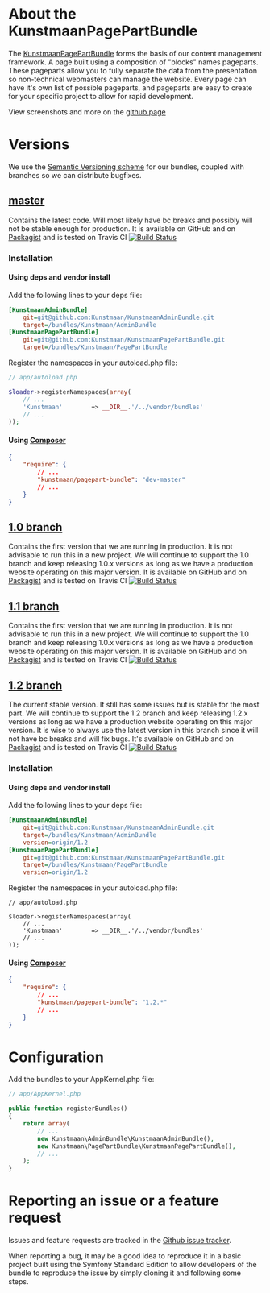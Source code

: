 # About the KunstmaanPagePartBundle

The [KunstmaanPagePartBundle](https://github.com/Kunstmaan/KunstmaanPagePartBundle) forms the basis of our content management
framework. A page built using a composition of "blocks" names pageparts. These pageparts allow you to fully separate the
data from the presentation so non-technical webmasters can manage the website. Every page can have it's own list of possible pageparts,
and pageparts are easy to create for your specific project to allow for rapid development.

View screenshots and more on the [github page](http://kunstmaan.github.com/KunstmaanPagePartBundle)

# Versions

We use the [Semantic Versioning scheme](http://semver.org) for our bundles, coupled with branches so we can distribute
bugfixes.

## [master](https://github.com/Kunstmaan/KunstmaanPagePartBundle)

Contains the latest code. Will most likely have bc breaks and possibly will not be stable enough for production. It is
available on GitHub and on [Packagist](http://packagist.org/packages/kunstmaan/pagepart-bundle) and is tested on
Travis CI [![Build Status](https://secure.travis-ci.org/Kunstmaan/KunstmaanPagePartBundle.png?branch=master)](http://travis-ci.org/Kunstmaan/KunstmaanPagePartBundle)

### Installation
#### Using deps and vendor install

Add the following lines to your deps file:

```ini
[KunstmaanAdminBundle]
    git=git@github.com:Kunstmaan/KunstmaanAdminBundle.git
    target=/bundles/Kunstmaan/AdminBundle
[KunstmaanPagePartBundle]
    git=git@github.com:Kunstmaan/KunstmaanPagePartBundle.git
    target=/bundles/Kunstmaan/PagePartBundle
```

Register the namespaces in your autoload.php file:

```php
// app/autoload.php

$loader->registerNamespaces(array(
    // ...
    'Kunstmaan'        => __DIR__.'/../vendor/bundles'
    // ...
));

```

#### Using [Composer](http://getcomposer.org)

```json
{
    "require": {
        // ...
        "kunstmaan/pagepart-bundle": "dev-master"
        // ...
    }
}
```

## [1.0 branch](https://github.com/Kunstmaan/KunstmaanPagePartBundle/tree/1.0)

Contains the first version that we are running in production. It is not advisable to run this in a new project. We will
continue to support the 1.0 branch and keep releasing 1.0.x versions as long as we have a production website operating
on this major version. It is available on GitHub and on [Packagist](http://packagist.org/packages/kunstmaan/pagepart-bundle)
and is tested on Travis CI [![Build Status](https://secure.travis-ci.org/Kunstmaan/KunstmaanPagePartBundle.png?branch=1.0)](http://travis-ci.org/Kunstmaan/KunstmaanPagePartBundle)

## [1.1 branch](https://github.com/Kunstmaan/KunstmaanPagePartBundle/tree/1.1)

Contains the first version that we are running in production. It is not advisable to run this in a new project. We will
continue to support the 1.0 branch and keep releasing 1.0.x versions as long as we have a production website operating
on this major version. It is available on GitHub and on [Packagist](http://packagist.org/packages/kunstmaan/pagepart-bundle)
and is tested on Travis CI [![Build Status](https://secure.travis-ci.org/Kunstmaan/KunstmaanPagePartBundle.png?branch=1.1)](http://travis-ci.org/Kunstmaan/KunstmaanPagePartBundle)

## [1.2 branch](https://github.com/Kunstmaan/KunstmaanPagePartBundle/tree/1.2)

The current stable version. It still has some issues but is stable for the most part. We will continue to support the
1.2 branch and keep releasing 1.2.x versions as long as we have a production website operating on this major version.
It is wise to always use the latest version in this branch since it will not have bc breaks and will fix bugs. It's
available on GitHub and on [Packagist](http://packagist.org/packages/kunstmaan/pagepart-bundle) and is tested on
Travis CI [![Build Status](https://secure.travis-ci.org/Kunstmaan/KunstmaanPagePartBundle.png?branch=1.2)](http://travis-ci.org/Kunstmaan/KunstmaanPagePartBundle)

### Installation
#### Using deps and vendor install

Add the following lines to your deps file:

```ini
[KunstmaanAdminBundle]
    git=git@github.com:Kunstmaan/KunstmaanAdminBundle.git
    target=/bundles/Kunstmaan/AdminBundle
    version=origin/1.2
[KunstmaanPagePartBundle]
    git=git@github.com:Kunstmaan/KunstmaanPagePartBundle.git
    target=/bundles/Kunstmaan/PagePartBundle
    version=origin/1.2
```

Register the namespaces in your autoload.php file:

```
// app/autoload.php

$loader->registerNamespaces(array(
    // ...
    'Kunstmaan'        => __DIR__.'/../vendor/bundles'
    // ...
));

```

#### Using [Composer](http://getcomposer.org)

```json
{
    "require": {
        // ...
        "kunstmaan/pagepart-bundle": "1.2.*"
        // ...
    }
}
```

# Configuration

Add the bundles to your AppKernel.php file:

```php
// app/AppKernel.php

public function registerBundles()
{
    return array(
        // ...
        new Kunstmaan\AdminBundle\KunstmaanAdminBundle(),
        new Kunstmaan\PagePartBundle\KunstmaanPagePartBundle(),
        // ...
    );
}
```

# Reporting an issue or a feature request

Issues and feature requests are tracked in the [Github issue tracker](https://github.com/Kunstmaan/KunstmaanSearchBundle/issues).

When reporting a bug, it may be a good idea to reproduce it in a basic project built using the Symfony Standard Edition
to allow developers of the bundle to reproduce the issue by simply cloning it and following some steps.
